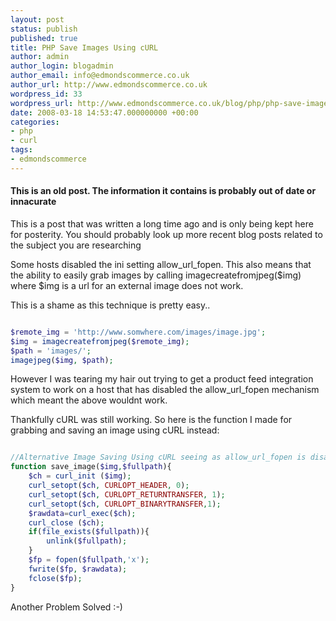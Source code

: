 ```yaml
---
layout: post
status: publish
published: true
title: PHP Save Images Using cURL
author: admin
author_login: blogadmin
author_email: info@edmondscommerce.co.uk
author_url: http://www.edmondscommerce.co.uk
wordpress_id: 33
wordpress_url: http://www.edmondscommerce.co.uk/blog/php/php-save-images-using-curl/
date: 2008-03-18 14:53:47.000000000 +00:00
categories:
- php
- curl
tags:
- edmondscommerce
---
```

<div class="oldpost"><h4>This is an old post. The information it contains is probably out of date or innacurate</h4>
<p>
This is a post that was written a long time ago and is only being kept here for posterity.
You should probably look up more recent blog posts related to the subject you are researching
</p>
</div>
Some hosts disabled the ini setting allow_url_fopen. This also means that the ability to easily grab images by calling imagecreatefromjpeg($img) where $img is a url for an external image does not work.

This is a shame as this technique is pretty easy..

```php

$remote_img = 'http://www.somwhere.com/images/image.jpg';
$img = imagecreatefromjpeg($remote_img);
$path = 'images/';
imagejpeg($img, $path);

```

However I was tearing my hair out trying to get a product feed integration system to work on a host that has disabled the allow_url_fopen mechanism which meant the above wouldnt work.

Thankfully cURL was still working. So here is the function I made for grabbing and saving an image using cURL instead:

```php

//Alternative Image Saving Using cURL seeing as allow_url_fopen is disabled - bummer
function save_image($img,$fullpath){
	$ch = curl_init ($img);
	curl_setopt($ch, CURLOPT_HEADER, 0);
	curl_setopt($ch, CURLOPT_RETURNTRANSFER, 1);
	curl_setopt($ch, CURLOPT_BINARYTRANSFER,1);
	$rawdata=curl_exec($ch);
	curl_close ($ch);
	if(file_exists($fullpath)){
		unlink($fullpath);
	}
	$fp = fopen($fullpath,'x');
	fwrite($fp, $rawdata);
	fclose($fp); 
}

```

Another Problem Solved :-)
